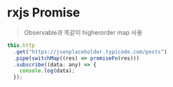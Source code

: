 # rxjs Promise

> Observable과 똑같이 higherorder map 사용

```js
this.http
  .get("https://jsonplaceholder.typicode.com/posts")
  .pipe(switchMap((res) => promiseFn(res)))
  .subscribe((data: any) => {
    console.log(data);
  });
```
